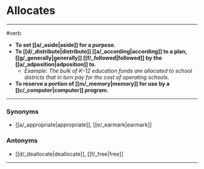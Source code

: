 # Allocates
---
#verb
- **To set [[a/_aside|aside]] for a purpose.**
- **To [[d/_distribute|distribute]] [[a/_according|according]] to a plan, [[g/_generally|generally]] [[f/_followed|followed]] by the [[a/_adposition|adposition]] to.**
	- _Example: The bulk of K–12 education funds are allocated to school districts that in turn pay for the cost of operating schools._
- **To reserve a portion of [[m/_memory|memory]] for use by a [[c/_computer|computer]] program.**
---
### Synonyms
- [[a/_appropriate|appropriate]], [[e/_earmark|earmark]]
### Antonyms
- [[d/_deallocate|deallocate]], [[f/_free|free]]
---
